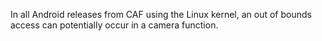 In all Android releases from CAF using the Linux kernel, an out of bounds access can potentially occur in a camera function.